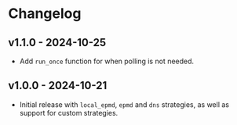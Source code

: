 # Changelog

## v1.1.0 - 2024-10-25

- Add `run_once` function for when polling is not needed.

## v1.0.0 - 2024-10-21

- Initial release with `local_epmd`, `epmd` and `dns` strategies, as well as support
  for custom strategies.
